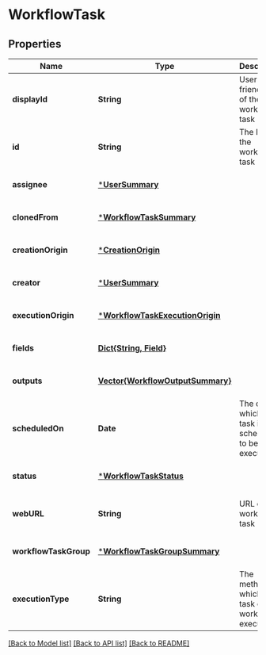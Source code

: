 # WorkflowTask


## Properties
Name | Type | Description | Notes
------------ | ------------- | ------------- | -------------
**displayId** | **String** | User-friendly ID of the workflow task | [optional] [default to nothing]
**id** | **String** | The ID of the workflow task | [optional] [readonly] [default to nothing]
**assignee** | [***UserSummary**](UserSummary.md) |  | [optional] [default to nothing]
**clonedFrom** | [***WorkflowTaskSummary**](WorkflowTaskSummary.md) |  | [optional] [default to nothing]
**creationOrigin** | [***CreationOrigin**](CreationOrigin.md) |  | [optional] [default to nothing]
**creator** | [***UserSummary**](UserSummary.md) |  | [optional] [default to nothing]
**executionOrigin** | [***WorkflowTaskExecutionOrigin**](WorkflowTaskExecutionOrigin.md) |  | [optional] [default to nothing]
**fields** | [**Dict{String, Field}**](Field.md) |  | [optional] [default to nothing]
**outputs** | [**Vector{WorkflowOutputSummary}**](WorkflowOutputSummary.md) |  | [optional] [default to nothing]
**scheduledOn** | **Date** | The date on which the task is scheduled to be executed | [optional] [default to nothing]
**status** | [***WorkflowTaskStatus**](WorkflowTaskStatus.md) |  | [optional] [default to nothing]
**webURL** | **String** | URL of the workflow task | [optional] [readonly] [default to nothing]
**workflowTaskGroup** | [***WorkflowTaskGroupSummary**](WorkflowTaskGroupSummary.md) |  | [optional] [default to nothing]
**executionType** | **String** | The method by which the task of the workflow is executed | [optional] [default to nothing]


[[Back to Model list]](../README.md#models) [[Back to API list]](../README.md#api-endpoints) [[Back to README]](../README.md)


